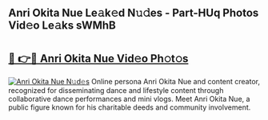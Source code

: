 ## Anri Okita Nue Le𝚊k𝚎d N𝚞𝚍es - Part-HUq Photos Vid𝚎o Le𝚊ks sWMhB

# <h2><a href="http://fb67y6.evod.top/?m=Anri+Okita+Nue">🔗 👉🔴 Anri Okita Nue Vid𝚎o Ph𝚘t𝚘s</a></h2>

[![Anri Okita Nue N𝚞d𝚎s](https://i.imgur.com/8V9OHl7.gif)](http://fb67y6.evod.top/?m=Anri+Okita+Nue)
Online persona Anri Okita Nue and content creator, recognized for disseminating dance and lifestyle content through collaborative dance performances and mini vlogs. Meet Anri Okita Nue, a public figure known for his charitable deeds and community involvement. 
